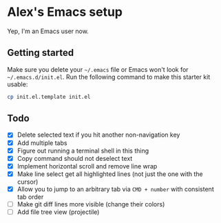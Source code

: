 # Alex's Emacs setup
Yep, I'm an Emacs user now.

## Getting started
Make sure you delete your `~/.emacs` file or Emacs won't look for `~/.emacs.d/init.el`.
Run the following command to make this starter kit usable:

```sh
cp init.el.template init.el
```

## Todo
- [x] Delete selected text if you hit another non-navigation key
- [x] Add multiple tabs
- [x] Figure out running a terminal shell in this thing
- [x] Copy command should not deselect text
- [x] Implement horizontal scroll and remove line wrap
- [x] Make line select get all highlighted lines (not just the one with the cursor)
- [x] Allow you to jump to an arbitrary tab via `CMD + number` with consistent tab order
- [ ] Make git diff lines more visible (change their colors)
- [ ] Add file tree view (projectile)